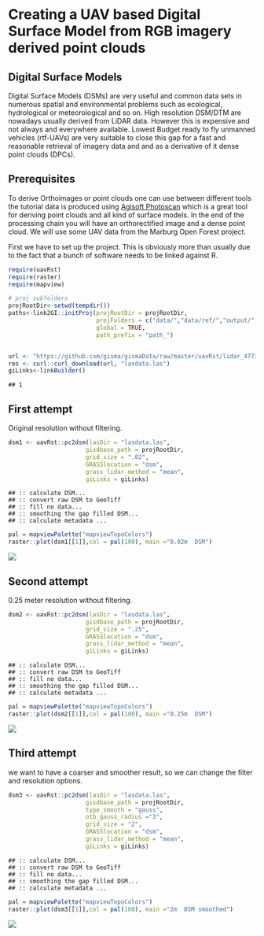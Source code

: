 Creating a UAV based Digital Surface Model from RGB imagery derived point clouds
================

Digital Surface Models
----------------------

Digital Surface Models (DSMs) are very useful and common data sets in numerous spatial and environmental problems such as ecological, hydrological or meteorological and so on. High resolution DSM/DTM are nowadays usually derived from LiDAR data. However this is expensive and not always and everywhere available. Lowest Budget ready to fly unmanned vehicles (rtf-UAVs) are very suitable to close this gap for a fast and reasonable retrieval of imagery data and and as a derivative of it dense point clouds (DPCs).

Prerequisites
-------------

To derive Orthoimages or point clouds one can use between different tools the tutorial data is produced using [Agisoft Photoscan](http://www.agisoft.com) which is a great tool for deriving point clouds and all kind of surface models. In the end of the processing chain you will have an orthorectified image and a dense point cloud. We will use some UAV data from the Marburg Open Forest project.

First we have to set up the project. This is obviously more than usually due to the fact that a bunch of software needs to be linked against R.

``` r
require(uavRst)
require(raster)
require(mapview)

# proj subfolders
projRootDir<-setwd(tempdir())
paths<-link2GI::initProj(projRootDir = projRootDir,
                         projFolders = c("data/","data/ref/","output/","run/","las/"),
                         global = TRUE,
                         path_prefix = "path_")


url <- "https://github.com/gisma/gismaData/raw/master/uavRst/lidar_477375_00_5631900_00_477475_00_5632000_00.las"
res <- curl::curl_download(url, "lasdata.las")
giLinks<-linkBuilder()
```

    ## 1

First attempt
-------------

Original resolution without filtering.

``` r
dsm1 <- uavRst::pc2dsm(lasDir = "lasdata.las",
                      gisdbase_path = projRootDir,
                      grid_size = ".02",
                      GRASSlocation = "dsm",
                      grass_lidar_method = "mean",
                      giLinks = giLinks)
```

    ## :: calculate DSM...
    ## :: convert raw DSM to GeoTiff 
    ## :: fill no data... 
    ## :: smoothing the gap filled DSM... 
    ## :: calculate metadata ...

``` r
pal = mapviewPalette("mapviewTopoColors")
raster::plot(dsm1[[1]],col = pal(100), main ="0.02m  DSM")
```

![](chmuav_files/figure-markdown_github/dsm1-1.png)

Second attempt
--------------

0.25 meter resolution without filtering.

``` r
dsm2 <- uavRst::pc2dsm(lasDir = "lasdata.las",
                      gisdbase_path = projRootDir,
                      grid_size = ".25",
                      GRASSlocation = "dsm",
                      grass_lidar_method = "mean",
                      giLinks = giLinks)
```

    ## :: calculate DSM...
    ## :: convert raw DSM to GeoTiff 
    ## :: fill no data... 
    ## :: smoothing the gap filled DSM... 
    ## :: calculate metadata ...

``` r
pal = mapviewPalette("mapviewTopoColors")
raster::plot(dsm2[[1]],col = pal(100), main ="0.25m  DSM")
```

![](chmuav_files/figure-markdown_github/dsm2-1.png)

Third attempt
-------------

we want to have a coarser and smoother result, so we can change the filter and resolution options.

``` r
dsm3 <- uavRst::pc2dsm(lasDir = "lasdata.las",
                      gisdbase_path = projRootDir,
                      type_smooth = "gauss",
                      otb_gauss_radius ="3",
                      grid_size = "2",
                      GRASSlocation = "dsm",
                      grass_lidar_method = "mean",
                      giLinks = giLinks)
```

    ## :: calculate DSM...
    ## :: convert raw DSM to GeoTiff 
    ## :: fill no data... 
    ## :: smoothing the gap filled DSM... 
    ## :: calculate metadata ...

``` r
pal = mapviewPalette("mapviewTopoColors")
raster::plot(dsm3[[1]],col = pal(100), main ="2m  DSM smoothed")
```

![](chmuav_files/figure-markdown_github/dsm3%20-1.png)
